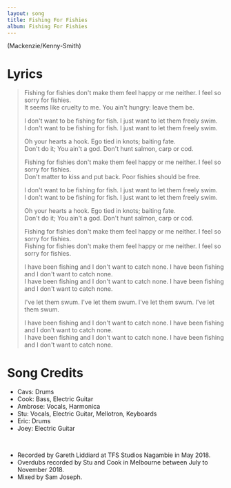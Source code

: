 ```yaml
---
layout: song
title: Fishing For Fishies
album: Fishing For Fishies
---
```


(Mackenzie/Kenny-Smith)

# Lyrics

> Fishing for fishies don't make them feel happy or me neither. I feel so sorry for fishies.  
> It seems like cruelty to me. You ain't hungry: leave them be.  
>  
> I don't want to be fishing for fish. I just want to let them freely swim.  
> I don't want to be fishing for fish. I just want to let them freely swim.  
>  
> Oh your hearts a hook. Ego tied in knots; baiting fate.  
> Don't do it; You ain't a god. Don't hunt salmon, carp or cod.  
>  
> Fishing for fishies don't make them feel happy or me neither. I feel so sorry for fishies.  
> Don't matter to kiss and put back. Poor fishies should be free.  
>  
> I don't want to be fishing for fish. I just want to let them freely swim.  
> I don't want to be fishing for fish. I just want to let them freely swim.  
>  
> Oh your hearts a hook. Ego tied in knots; baiting fate.  
> Don't do it; You ain't a god. Don't hunt salmon, carp or cod.  
>  
> Fishing for fishies don't make them feel happy or me neither. I feel so sorry for fishies.  
> Fishing for fishies don't make them feel happy or me neither. I feel so sorry for fishies.  
>  
> I have been fishing and I don't want to catch none. I have been fishing and I don't want to catch none.  
> I have been fishing and I don't want to catch none. I have been fishing and I don't want to catch none.  
>  
> I've let them swum. I've let them swum. I've let them swum. I've let them swum.  
>  
> I have been fishing and I don't want to catch none. I have been fishing and I don't want to catch none.  
> I have been fishing and I don't want to catch none. I have been fishing and I don't want to catch none.  

# Song Credits

* Cavs: Drums  
* Cook: Bass, Electric Guitar  
* Ambrose: Vocals, Harmonica  
* Stu: Vocals, Electric Guitar, Mellotron, Keyboards  
* Eric: Drums  
* Joey: Electric Guitar  
<br>

* Recorded by Gareth Liddiard at TFS Studios Nagambie in May 2018.  
* Overdubs recorded by Stu and Cook in Melbourne between July to November 2018.  
* Mixed by Sam Joseph.
